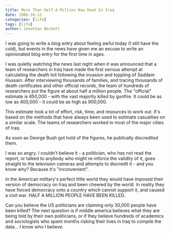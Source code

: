 ```yaml
---
title: More Than Half A Million Now Dead In Iraq
date: 2006-10-12
categories: [life]
tags: [life]
author: Jonathan Beckett
---
```


I was going to write a blog entry about feeling awful today (I still have the cold), but events in the news have given me an excuse to write an opinionated blog entry for the first time in ages.

I was quietly watching the news last night when it was announced that a team of researchers in Iraq have made the first serious attempt at calculating the death toll following the invasion and toppling of Saddam Hussain. After interviewing thousands of families, and tracing thousands of death certificates and other official records, the team of hundreds of researchers put the figure at about half a million people. The "official" estimate is 650,000 - with the vast majority killed by gunfire. It could be as low as 400,000 - it could be as high as 900,000.

This estimate took a lot of effort, risk, time, and resources to work out. It's based on the methods that have always been used to estimate casualties on a similar scale. The teams of researchers worked in most of the major cities of Iraq.

As soon as George Bush got hold of the figures, he publically discredited them.

I was so angry. I couldn't believe it - a politician, who has not read the report, or talked to anybody who might re-inforce the validity of it, goes straight to the television cameras and attempts to discredit it - and you know why? Because it's "inconvenient".

In the American military's perfect little world they would have imposed their version of democracy on Iraq and been cheered by the world. In reality they have forced democracy onto a country which cannot support it, and caused a civil war. HALF A MILLION PEOPLE HAVE BEEN KILLED.

Can you believe the US politicians are claiming only 30,000 people have been killed? The next question is if middle america believes what they are being told by their own politicians, or if they believe hundreds of academics and sociologists who spent months risking their lives in Iraq to compile the data... I know who I believe.